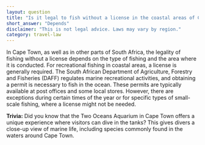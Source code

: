 ```yaml
---
layout: question
title: "Is it legal to fish without a license in the coastal areas of Cape Town?"
short_answer: "Depends"
disclaimer: "This is not legal advice. Laws may vary by region."
category: travel-law
---
```

In Cape Town, as well as in other parts of South Africa, the legality of fishing without a license depends on the type of fishing and the area where it is conducted. For recreational fishing in coastal areas, a license is generally required. The South African Department of Agriculture, Forestry and Fisheries (DAFF) regulates marine recreational activities, and obtaining a permit is necessary to fish in the ocean. These permits are typically available at post offices and some local stores. However, there are exceptions during certain times of the year or for specific types of small-scale fishing, where a license might not be needed.

**Trivia:** Did you know that the Two Oceans Aquarium in Cape Town offers a unique experience where visitors can dive in the tanks? This gives divers a close-up view of marine life, including species commonly found in the waters around Cape Town.
